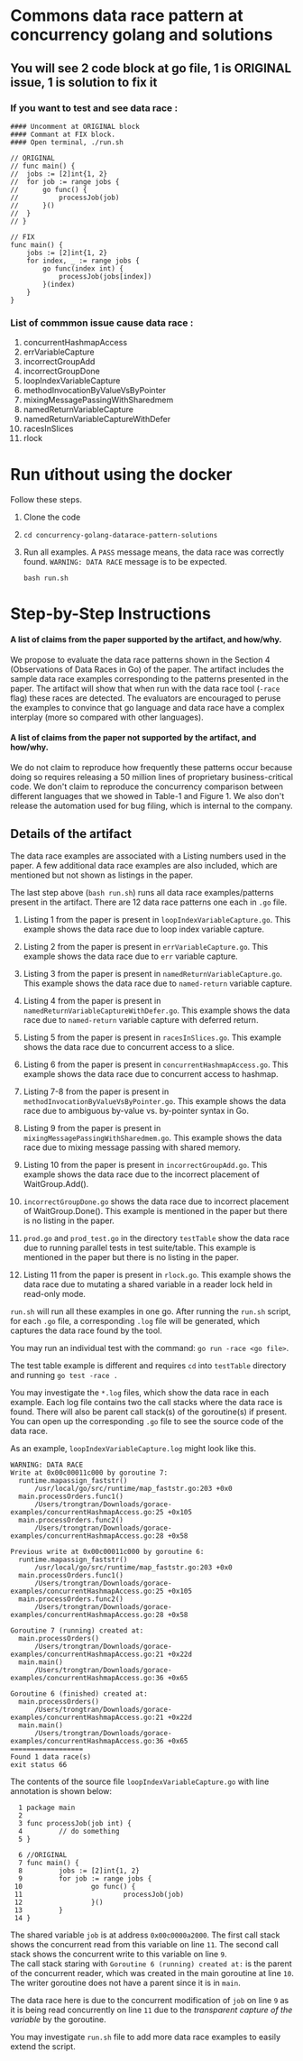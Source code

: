# Commons data race pattern at concurrency golang and solutions
## You will see 2 code block at go file, 1 is ORIGINAL issue, 1 is solution to fix it
### If you want to test and see data race :
	#### Uncomment at ORIGINAL block
	#### Commant at FIX block.
	#### Open terminal, ./run.sh
	
```
// ORIGINAL
// func main() {
// 	jobs := [2]int{1, 2}
// 	for job := range jobs {
// 		go func() {
// 			processJob(job)
// 		}()
// 	}
// }

// FIX
func main() {
	jobs := [2]int{1, 2}
	for index, _ := range jobs {
		go func(index int) {
			processJob(jobs[index])
		}(index)
	}
}
```

### List of commmon issue cause data race :  

1. concurrentHashmapAccess
2. errVariableCapture
3. incorrectGroupAdd
4. incorrectGroupDone
5. loopIndexVariableCapture
6. methodInvocationByValueVsByPointer
7. mixingMessagePassingWithSharedmem
8. namedReturnVariableCapture
9. namedReturnVariableCaptureWithDefer
10. racesInSlices
11. rlock


# Run ưithout using the docker
Follow these steps.
1. Clone the code
  
2. `cd concurrency-golang-datarace-pattern-solutions`
5. Run all examples. A `PASS` message means, the data race was correctly found. `WARNING: DATA RACE` message is to be expected.
  
   `bash run.sh`


# Step-by-Step Instructions 
#### A list of claims from the paper supported by the artifact, and how/why.

We propose to evaluate the data race patterns shown in the Section 4 (Observations of Data Races in Go) of the paper.
The artifact includes the sample data race examples corresponding to the patterns presented in the paper. The artifact will show that when run with the data race tool (`-race` flag) these races are detected. The evaluators are encouraged to peruse the examples to convince that go language and data race have a complex interplay (more so compared with other languages). 

#### A list of claims from the paper not supported by the artifact, and how/why.

We do not claim to reproduce how frequently these patterns occur because doing so requires releasing a 50 million lines of proprietary business-critical code. We don't claim to reproduce the concurrency comparison between different languages that we showed in Table-1 and Figure 1. We also don't release the automation used for bug filing, which is internal to the company.

## Details of the artifact
The data race examples are associated with a Listing numbers used in the paper. A few additional data race examples are also included, which are mentioned but not shown as listings in the paper.

The last step above (`bash run.sh`) runs all data race examples/patterns present in the artifact.
There are 12 data race patterns one each in `.go` file. 

1. Listing 1 from the paper is present in `loopIndexVariableCapture.go`. This example shows the data race due to loop index variable capture.

2. Listing 2 from the paper is present in `errVariableCapture.go`. This example shows the data race due to `err` variable capture.

3. Listing 3 from the paper is present in `namedReturnVariableCapture.go`. This example shows the data race due to `named-return` variable capture.

4. Listing 4 from the paper is present in `namedReturnVariableCaptureWithDefer.go`. This example shows the data race due to `named-return` variable capture with deferred return.

5. Listing 5 from the paper is present in `racesInSlices.go`. This example shows the data race due to concurrent access to a slice.

6. Listing 6 from the paper is present in `concurrentHashmapAccess.go`. This example shows the data race due to concurrent access to hashmap.

7. Listing 7-8 from the paper is present in `methodInvocationByValueVsByPointer.go`. This example shows the data race due to ambiguous by-value vs. by-pointer syntax in Go.

8. Listing 9 from the paper is present in `mixingMessagePassingWithSharedmem.go`. This example shows the data race due to mixing message passing with shared memory.

9. Listing 10 from the paper is present in `incorrectGroupAdd.go`. This example shows the data race due to the incorrect placement of WaitGroup.Add().

10. `incorrectGroupDone.go` shows the data race due to incorrect placement of WaitGroup.Done(). This example is mentioned in the paper but there is no listing in the paper.

11. `prod.go` and `prod_test.go` in the directory `testTable` show the data race due to running parallel tests in test suite/table. This example is mentioned in the paper but there is no listing in the paper.

12. Listing 11 from the paper is present in `rlock.go`. This example shows the data race due to mutating a shared variable in a reader lock held in read-only mode.


`run.sh` will run all these examples in one go. After running the `run.sh` script, for each `.go` file, a corresponding `.log` file will be generated, which captures the data race found by the tool. 

You may run an individual test with the command: `go run -race <go file>`.

The test table example is different and requires `cd` into `testTable` directory and running `go test -race .`

You may investigate the `*.log` files, which show the  data race in each example. Each log file contains two the call stacks where the data race is found. There will also be parent call stack(s) of the goroutine(s) if present.
You can open up the corresponding `.go` file to see the source code of the data race.

As an example, `loopIndexVariableCapture.log` might look like this.
```
WARNING: DATA RACE
Write at 0x00c00011c000 by goroutine 7:
  runtime.mapassign_faststr()
      /usr/local/go/src/runtime/map_faststr.go:203 +0x0
  main.processOrders.func1()
      /Users/trongtran/Downloads/gorace-examples/concurrentHashmapAccess.go:25 +0x105
  main.processOrders.func2()
      /Users/trongtran/Downloads/gorace-examples/concurrentHashmapAccess.go:28 +0x58

Previous write at 0x00c00011c000 by goroutine 6:
  runtime.mapassign_faststr()
      /usr/local/go/src/runtime/map_faststr.go:203 +0x0
  main.processOrders.func1()
      /Users/trongtran/Downloads/gorace-examples/concurrentHashmapAccess.go:25 +0x105
  main.processOrders.func2()
      /Users/trongtran/Downloads/gorace-examples/concurrentHashmapAccess.go:28 +0x58

Goroutine 7 (running) created at:
  main.processOrders()
      /Users/trongtran/Downloads/gorace-examples/concurrentHashmapAccess.go:21 +0x22d
  main.main()
      /Users/trongtran/Downloads/gorace-examples/concurrentHashmapAccess.go:36 +0x65

Goroutine 6 (finished) created at:
  main.processOrders()
      /Users/trongtran/Downloads/gorace-examples/concurrentHashmapAccess.go:21 +0x22d
  main.main()
      /Users/trongtran/Downloads/gorace-examples/concurrentHashmapAccess.go:36 +0x65
==================
Found 1 data race(s)
exit status 66
```
The contents of the source file `loopIndexVariableCapture.go` with line annotation is shown below:
```
  1 package main
  2 
  3 func processJob(job int) {
  4         // do something
  5 }
  
  6 //ORIGINAL
  7 func main() {
  8         jobs := [2]int{1, 2}
  9         for job := range jobs {
 10                 go func() {
 11                         processJob(job)
 12                 }()
 13         }
 14 }
```
The shared variable `job` is at address `0x00c0000a2000`.
The first call stack shows the concurrent read from this variable on line `11`. The second call stack shows the concurrent write to this variable on line `9`.  
The call stack staring with `Goroutine 6 (running) created at:` is the parent of the concurrent reader, which was created in the main goroutine at line `10`. The writer goroutine does not have a parent since it is in `main`.

The data race here is due to the concurrent modification of `job` on line `9` as it is being read concurrently on line `11` due to the *transparent capture of the variable* by the goroutine.

You may investigate `run.sh` file to add more data race examples to easily extend the script.
